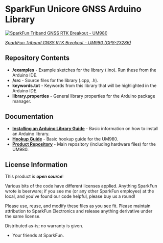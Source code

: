 SparkFun Unicore GNSS Arduino Library
===========================================================

[![SparkFun Triband GNSS RTK Breakout - UM980](https://cdn.sparkfun.com/r/600-600/assets/parts/2/3/4/8/1/23286-UM980-Triband-GNSS-Breakout-Feature.jpg)](https://www.sparkfun.com/products/23286)

[*SparkFun Triband GNSS RTK Breakout - UM980 (GPS-23286)*](https://www.sparkfun.com/products/23286)

<Basic description of the part.>

Repository Contents
-------------------

* **/examples** - Example sketches for the library (.ino). Run these from the Arduino IDE. 
* **/src** - Source files for the library (.cpp, .h).
* **keywords.txt** - Keywords from this library that will be highlighted in the Arduino IDE. 
* **library.properties** - General library properties for the Arduino package manager. 

Documentation
--------------

* **[Installing an Arduino Library Guide](https://learn.sparkfun.com/tutorials/installing-an-arduino-library)** - Basic information on how to install an Arduino library.
* **[Hookup Guide](https://docs.sparkfun.com/SparkFun_UM980_Triband_GNSS_RTK_Breakout/)** - Basic hookup guide for the UM980.
* **[Product Repository](https://github.com/sparkfun/SparkFun_UM980_Triband_GNSS_RTK_Breakout)** - Main repository (including hardware files) for the UM980.

License Information
-------------------

This product is _**open source**_! 

Various bits of the code have different licenses applied. Anything SparkFun wrote is beerware; if you see me (or any other SparkFun employee) at the local, and you've found our code helpful, please buy us a round!

Please use, reuse, and modify these files as you see fit. Please maintain attribution to SparkFun Electronics and release anything derivative under the same license.

Distributed as-is; no warranty is given.

- Your friends at SparkFun.
